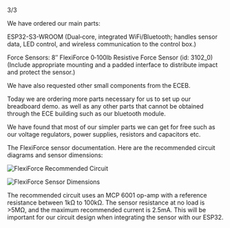 3/3

We have ordered our main parts:

ESP32-S3-WROOM
(Dual‑core, integrated WiFi/Bluetooth; handles sensor data, LED control, and wireless communication to the control box.)

Force Sensors:
8″ FlexiForce 0‑100lb Resistive Force Sensor (id: 3102_0)
(Include appropriate mounting and a padded interface to distribute impact and protect the sensor.)

We have also requested other small components from the ECEB. 

Today we are ordering more parts necessary for us to set up our breadboard demo. as well as any other parts that cannot be obtained through the ECE building such as our bluetooth module. 

We have found that most of our simpler parts we can get for free such as our voltage regulators, power supplies, resistors and capacitors etc. 


The FlexiForce sensor documentation. Here are the recommended circuit diagrams and sensor dimensions:

![FlexiForce Recommended Circuit](../../Screenshot%202025-03-04%20at%204.13.30%20PM.png)

![FlexiForce Sensor Dimensions](../../Screenshot%202025-03-04%20at%204.13.51%20PM.png)

The recommended circuit uses an MCP 6001 op-amp with a reference resistance between 1kΩ to 100kΩ. The sensor resistance at no load is >5MΩ, and the maximum recommended current is 2.5mA. This will be important for our circuit design when integrating the sensor with our ESP32.

